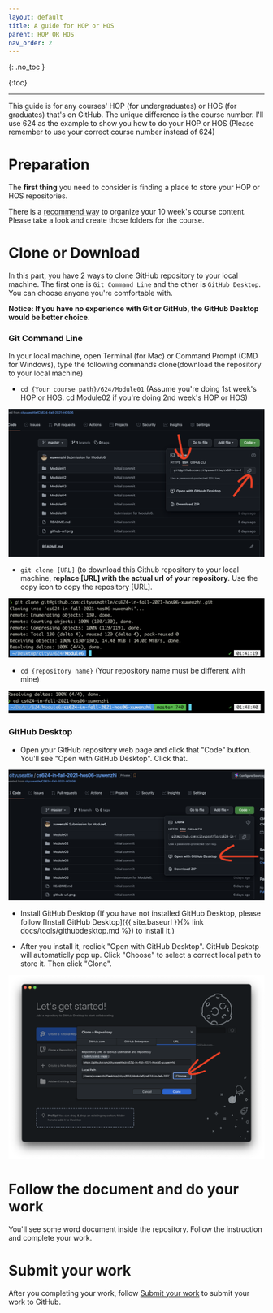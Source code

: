 ```yaml
---
layout: default
title: A guide for HOP or HOS
parent: HOP OR HOS
nav_order: 2
---
```



{: .no_toc }


{:toc}

---


This guide is for any courses' HOP (for undergraduates) or HOS (for graduates) that's on GitHub. The unique difference is the course number. I'll use 624 as the example to show you how to do your HOP or HOS (Please remember to use your correct course number instead of 624)

# Preparation

The **first thing** you need to consider is finding a place to store your HOP or HOS repositories. 

There is a [recommend way](../organization/) to organize your 10 week's course content. Please take a look and create those folders for the course.

# Clone or Download

In this part, you have 2 ways to clone GitHub repository to your local machine. The first one is `Git Command Line` and the other is `GitHub Desktop`. You can choose anyone you're comfortable with.

**Notice: If you have no experience with Git or GitHub, the GitHub Desktop would be better choice.**


### Git Command Line

 In your local machine, open Terminal (for Mac) or Command Prompt (CMD for Windows), type the following commands clone(download the repository to your local machine)

* `cd {Your course path}/624/Module01` (Assume you're doing 1st week's HOP or HOS. cd Module02 if you're doing 2nd week's HOP or HOS)

![HOP and HOS organized sturcture](/assets/images/hos-readme-sample.png)

* `git clone [URL]` (to download this Github repository to your local machine, **replace [URL] with the actual url of your repository**. Use the copy icon to copy the repository [URL].

![HOP and HOS organized sturcture](/assets/images/hos-readme-clone.png)

* `cd {repository name}` (Your repository name must be different with mine)

![HOP and HOS organized sturcture](/assets/images/hos-readme-cd.png)

### GitHub Desktop

* Open your GitHub repository web page and click that "Code" button. You'll see "Open with GitHub Desktop". Click that.

![](/assets/images/hos-readme-clone-desktop.png)

* Install GitHub Desktop (If you have not installed GitHub Desktop, please follow [Install GitHub Desktop]({{ site.baseurl }}{% link docs/tools/githubdesktop.md %}) to install it.)

* After you install it, reclick "Open with GitHub Desktop". GitHub Deskotp will automaticlly pop up. Click "Choose" to select a correct local path to store it. Then click "Clone".

![](/assets/images/github-desktop-clone.png)



# Follow the document and do your work

You'll see some word document inside the repository. Follow the instruction and complete your work.


# Submit your work

After you completing your work, follow [Submit your work](../submit/) to submit your work to GitHub.
